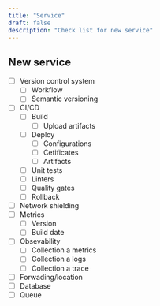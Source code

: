 ```yaml
---
title: "Service"
draft: false
description: "Check list for new service"
---
```


## New service

- [ ] Version control system
    - [ ] Workflow
    - [ ] Semantic versioning
- [ ] CI/CD
    - [ ] Build
        - [ ] Upload artifacts
    - [ ] Deploy
        - [ ] Configurations
        - [ ] Cetificates
        - [ ] Artifacts
    - [ ] Unit tests
    - [ ] Linters
    - [ ] Quality gates
    - [ ] Rollback
- [ ] Network shielding
- [ ] Metrics
    - [ ] Version
    - [ ] Build date
- [ ] Obsevability
    - [ ] Collection a metrics
    - [ ] Collection a logs
    - [ ] Collection a trace
- [ ] Forwading/location
- [ ] Database
- [ ] Queue